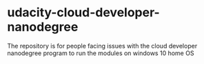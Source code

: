 # udacity-cloud-developer-nanodegree
The repository is for people facing issues with the cloud developer nanodegree program to run the modules on windows 10 home OS
